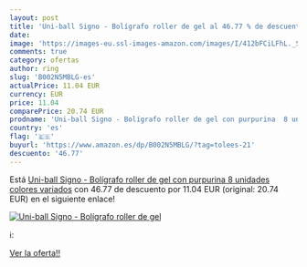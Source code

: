 ```yaml
---
layout: post
title: 'Uni-ball Signo - Bolígrafo roller de gel al 46.77 % de descuento'
date: 
image: 'https://images-eu.ssl-images-amazon.com/images/I/412bFCiLFhL._SL200_.jpg'
comments: true
category: ofertas
author: ring
slug: 'B002N5MBLG-es'
actualPrice: 11.04 EUR
currency: EUR
price: 11.04
comparePrice: 20.74 EUR
prodname: 'Uni-ball Signo - Bolígrafo roller de gel con purpurina  8 unidades   colores variados'
country: 'es'
flag: '🇪🇸'
buyurl: 'https://www.amazon.es/dp/B002N5MBLG/?tag=tolees-21'
descuento: '46.77'
---
```


Está [Uni-ball Signo - Bolígrafo roller de gel con purpurina  8 unidades   colores variados](https://www.amazon.es/dp/B002N5MBLG/?tag=tolees-21) con 46.77 de descuento por 11.04 EUR (original: 20.74 EUR) en el siguiente enlace!

[![Uni-ball Signo - Bolígrafo roller de gel](https://images-eu.ssl-images-amazon.com/images/I/412bFCiLFhL._SL200_.jpg)](https://www.amazon.es/dp/B002N5MBLG/?tag=tolees-21)

ℹ️:


[Ver la oferta!!](https://www.amazon.es/dp/B002N5MBLG/?tag=tolees-21)
